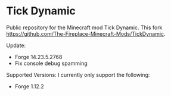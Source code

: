 # Tick Dynamic
Public repository for the Minecraft mod Tick Dynamic.
This fork https://github.com/The-Fireplace-Minecraft-Mods/TickDynamic.

Update:
- Forge 14.23.5.2768
- Fix console debug spamming

Supported Versions:
I currently only support the following:
- Forge 1.12.2

